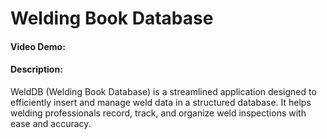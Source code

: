# Welding Book Database
#### Video Demo:  <URL HERE>
#### Description:
WeldDB (Welding Book Database) is a streamlined application designed to efficiently insert and manage weld data in a structured database. It helps welding professionals record, track, and organize weld inspections with ease and accuracy.
